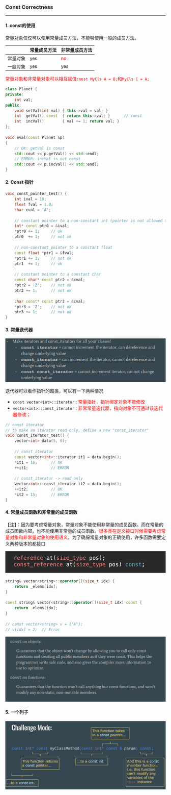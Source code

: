 ### Const Correctness

------

#### 1. const的使用

常量对象仅仅可以使用常量成员方法，不能够使用一般的成员方法。

|          | 常量成员方法 | 非常量成员方法 |
| -------- | ------------ | -------------- |
| 常量对象 | yes          | <font color=red>no</font>               |
| 一般对象 | yes          | yes            |

<font color=red>常量对象和非常量对象可以相互赋值`const MyCls A = B;`和`MyCls C = A;`</font>

```c++
class Planet {
private:
	int val;
public:
	void setVal(int val) { this->val = val; }
	int  getVal() const  { return this->val; }		// const
	int  incVal()        { val += 1; return val; }
};

void eval(const Planet &p)
{
	// OK: getVal is const
	std::cout << p.getVal() << std::endl;
	// ERROR: incVal is not const 
	std::cout << p.incVal() << std::endl;
}	
```

#### 2. Const 指针

```c++
void const_pointer_test() {
    int ival = 10;
    float fval = 1.0;
    char cval = 'A';
    
    // constant pointer to a non-constant int (pointer is not allowed to move)
	int* const ptr0 = &ival;
	*ptr0 += 1;		// ok
	ptr0  += 1;		// not ok

    // non-constant pointer to a constant float
	const float *ptr1 = &fval;
	*ptr1 += 1;		// not ok
	ptr1  += 1;		// ok
    
    // constant pointer to a constant char
	const char* const ptr2 = &cval;
	*ptr2 = 'Z';	// not ok
	ptr2 += 1;		// not ok

	char const* const ptr3 = &cval;
	*ptr3 = 'Z';	// not ok
	ptr3 += 1;		// not ok
}
```

#### 3. 常量迭代器

<img src="asset\const-iterator.PNG" style="zoom:80%;" />

迭代器可以看作指针的超类，可以有一下两种情况

* `const vector<int>::iterator` : <font color=red>常量指针，指针绑定对象不能修改</font>
* `vector<int>::const_iterator` : <font color=red>非常常量迭代器，指向对象不可通过该迭代器修改；</font>

```c++
// const iterator
// to make an iterator read-only, define a new "const_iterator"
void const_iterator_test() {
	vector<int> data(5, 0);

	// const iterator
	const vector<int>::iterator it1 = data.begin();
	*it1 = 16; 		// OK
	++it1;			// ERROR

	// const_iterator -> read only
	vector<int>::const_iterator it2 = data.begin();
	++it2;			// OK
	*it2 = 15;		// ERROR
}
```

#### 4. 常量成员函数和非常量的成员函数

【注】：因为要考虑常量对象，常量对象不能使用非常量的成员函数。而在常量的成员函数内部，也不能使用非常量的成员函数。<font color=red>很多类在定义接口时候需要考虑常量对象和非常量对象的使用语义</font>。为了确保常量对象的正确使用，许多函数需要定义两种版本的都接口

<img src="asset\const--ref.PNG" style="zoom:60%;" />

```c++
string& vector<string>::operator[](size_t idx) {
	return _elems[idx];
}

const string& vector<string>::operator[](size_t idx) const {
	return _elems[idx];
}

// const vector<string> v = {"A"};
// v[idx] = 2; 	// Error
```

<img src="asset\const.PNG" style="zoom:70%;" />

#### 5. 一个列子

<img src="asset\challenge.PNG" style="zoom:60%;" />